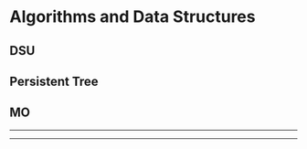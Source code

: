 # Algorithms and Data Structures
## DSU
## Persistent Tree
## MO
-------------------
--------------------
